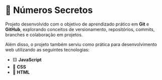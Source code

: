 # 🔐 Números Secretos

Projeto desenvolvido com o objetivo de aprendizado prático em **Git** e **GitHub**, explorando conceitos de versionamento, repositórios, commits, branches e colaboração em projetos.

Além disso, o projeto também serviu como prática para desenvolvimento web utilizando as seguintes tecnologias:

* 🟨 **JavaScript**
* 🎨 **CSS**
* 🧱 **HTML**
